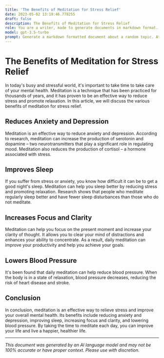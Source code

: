 ```yaml
---
title: 'The Benefits of Meditation for Stress Relief'
date: 2023-05-02 13:19:46.778255
draft: false
description: The Benefits of Meditation for Stress Relief
role: You are a writer, made to generate documents in markdown format. It is very important that all of the documents you generate are in valid markdown format.
model: gpt-3.5-turbo
prompt: Generate a markdown formatted document about a random topic. At the bottom, include a disclaimer explaining that the document was generated by you. The first line of the document should be the title. Make sure that the entire document is in proper markdown format, using a mix of various tags to make the document visually appealing.
---
```


# The Benefits of Meditation for Stress Relief

In today's busy and stressful world, it's important to take time to take care of your mental health. Meditation is a technique that has been practiced for thousands of years, and it has proven to be an effective way to reduce stress and promote relaxation. In this article, we will discuss the various benefits of meditation for stress relief.

## Reduces Anxiety and Depression

Meditation is an effective way to reduce anxiety and depression. According to research, meditation can increase the production of serotonin and dopamine – two neurotransmitters that play a significant role in regulating mood. Meditation also reduces the production of cortisol – a hormone associated with stress.

## Improves Sleep

If you suffer from stress or anxiety, you know how difficult it can be to get a good night's sleep. Meditation can help you sleep better by reducing stress and promoting relaxation. Research shows that people who meditate regularly sleep better and have fewer sleep disturbances than those who do not meditate.

## Increases Focus and Clarity

Meditation can help you focus on the present moment and increase your clarity of thought. It allows you to clear your mind of distractions and enhances your ability to concentrate. As a result, daily meditation can improve your productivity and help you achieve your goals.

## Lowers Blood Pressure

It's been found that daily meditation can help reduce blood pressure. When the body is in a state of relaxation, blood pressure decreases, reducing the risk of heart disease and stroke.

## Conclusion

In conclusion, meditation is an effective way to relieve stress and improve your overall mental health. Its benefits include reducing anxiety and depression, improving sleep, increasing focus and clarity, and lowering blood pressure. By taking the time to meditate each day, you can improve your life and live a happier, healthier life.

---

*This document was generated by an AI language model and may not be 100% accurate or have proper context. Please use with discretion.*